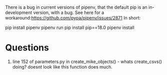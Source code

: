 There is a bug in current versions of pipenv, that the default pip is an in-development version, with a bug. 
See here for a workaround:https://github.com/pypa/pipenv/issues/2871
In short:

pip install pipenv
pipenv run pip install pip==18.0
pipenv install



# Questions

1. line 152 of parameters.py in create_mike_objects() - whats create_csvs() doing? doesnt look like this function does much. 


